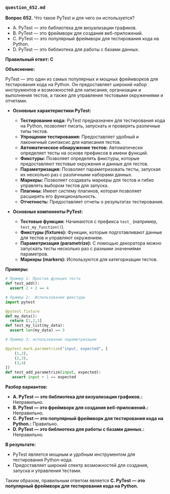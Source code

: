 ### `question_652.md`

**Вопрос 652.** Что такое PyTest и для чего он используется?

- A. PyTest — это библиотека для визуализации графиков.
- B. PyTest — это фреймворк для создания веб-приложений.
- C. PyTest — это популярный фреймворк для тестирования кода на Python.
- D. PyTest — это библиотека для работы с базами данных.

**Правильный ответ: C**

**Объяснение:**

PyTest — это один из самых популярных и мощных фреймворков для тестирования кода на Python. Он предоставляет широкий набор инструментов и возможностей для написания, организации и выполнения тестов, а также для управления тестовыми окружениями и отчетами.

*   **Основные характеристики PyTest:**
    *   **Тестирование кода:** PyTest предназначен для тестирования кода на Python, позволяет писать, запускать и проверять различные типы тестов.
    *   **Упрощение тестирования:**  Предоставляет удобный и лаконичный синтаксис для написания тестов.
    *  **Автоматическое обнаружение тестов:**  Автоматически определяет тесты на основе префиксов в имени функций.
    *  **Фикстуры:**  Позволяет определять фикстуры, которые  предоставляют тестовые окружения и данные для тестов.
    *    **Параметризация:**  Позволяет параметризовать тесты, запуская их несколько раз с различными наборами данных.
     *  **Маркеры:**  Позволяет создавать маркеры для тестов и гибко управлять выбором тестов для запуска.
    *  **Плагины:** Имеет систему плагинов, которая позволяет расширять его функциональность.
    *   **Отчетность:**  Предоставляет отчеты о результатах тестирования.

*  **Основные компоненты PyTest:**
    *  **Тестовые функции:**  Начинаются с префикса `test_` (например, `test_my_function()`).
    *  **Фикстуры (fixtures):** Функции, которые подготавливают данные для тестов и управляют окружением.
     *  **Параметризация (parametrize):**  С помощью декоратора можно запускать тесты несколько раз с разными значениями параметров.
     *  **Маркеры (markers):**  Используются для категоризации тестов.

**Примеры:**

```python
# Пример 1: Простая функция теста
def test_add():
  assert 2 + 2 == 4

# Пример 2:  Использование фикстуры
import pytest

@pytest.fixture
def my_data():
  return [1,2,3]
def test_my_list(my_data):
  assert len(my_data) == 3

# Пример 3: использование параметризации

@pytest.mark.parametrize("input, expected", [
    (1,2),
    (2,3),
    (3,4)
])
def test_add_parametrize(input, expected):
   assert input + 1 == expected

```
**Разбор вариантов:**
*   **A. PyTest — это библиотека для визуализации графиков.:** Неправильно.
*   **B. PyTest — это фреймворк для создания веб-приложений.:** Неправильно.
*   **C. PyTest — это популярный фреймворк для тестирования кода на Python.:** Правильно.
*   **D. PyTest — это библиотека для работы с базами данных.:** Неправильно.

**В результате:**
*   PyTest является мощным и удобным инструментом для тестирования Python-кода.
*  Предоставляет широкий спектр возможностей для создания, запуска и управления тестами.

Таким образом, правильным ответом является **C. PyTest — это популярный фреймворк для тестирования кода на Python.**
